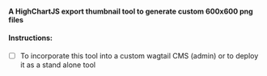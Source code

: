 #### A HighChartJS export thumbnail tool to generate custom 600x600 png files

#### Instructions:
- [ ] To incorporate this tool into a custom wagtail CMS (admin) or to deploy it as a stand alone tool 
